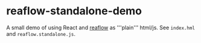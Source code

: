 # reaflow-standalone-demo

A small demo of using React and [reaflow](https://github.com/reaviz/reaflow) as '''plain''' html/js. See `index.hml` and `reaflow.standalone.js`.
